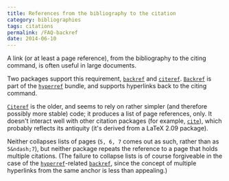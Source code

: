 ```yaml
---
title: References from the bibliography to the citation
category: bibliographies
tags: citations
permalink: /FAQ-backref
date: 2014-06-10
---
```


A link (or at least a page reference), from the bibliography to the
citing command, is often useful in large documents.

Two packages support this requirement, [`backref`](https://ctan.org/pkg/backref) and
[`citeref`](https://ctan.org/pkg/citeref).  [`Backref`](https://ctan.org/pkg/Backref) is part of the
[`hyperref`](https://ctan.org/pkg/hyperref) bundle, and supports hyperlinks back to the citing
command.

[`Citeref`](https://ctan.org/pkg/Citeref) is the older, and seems to rely on rather simpler
(and therefore possibly more stable) code; it produces a list of page
references, only.  It doesn't interact well with other citation
packages (for example, [`cite`](https://ctan.org/pkg/cite)), which probably reflects its
antiquity (it's derived from a LaTeX 2.09 package).

Neither collapses
lists of pages (`5, 6, 7` comes out as such, rather than as
`5&ndash;7`), but neither package repeats the reference to a page that
holds multiple citations.  (The failure to collapse lists is of course
forgiveable in the case of the [`hyperref`](https://ctan.org/pkg/hyperref)-related
[`backref`](https://ctan.org/pkg/backref), since the concept of multiple hyperlinks from the
same anchor is less than appealing.)

